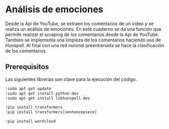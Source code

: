 # Análisis de emociones

Desde la Api de YouTube, se extraen los comentarios de un video y se realiza un análisis de emociones. En este cuaderno se da una función que permite realizar el scraping de los comentarios desde la Api de YouTube. Tambien se implementa una limpieza de los comentarios haciendo uso de Hunspell. Al final con una red nuronal preentrenada se hace la clasificación de los comentarios.

## Prerequisitos

Las siguientes librerías son clave para la ejecución del código.

```python
!sudo apt-get update
!sudo apt-get install python-dev 
!sudo apt-get install libhunspell-dev

!pip install transformers
!pip install transformers[sentencepiece]

!pip install wordcloud
```
